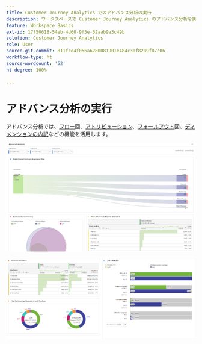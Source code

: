 ```yaml
---
title: Customer Journey Analytics でのアドバンス分析の実行
description: ワークスペースで Customer Journey Analytics のアドバンス分析を実行する方法を説明します。
feature: Workspace Basics
exl-id: 17f50618-54eb-4d60-9f5e-62aab9a3c49b
solution: Customer Journey Analytics
role: User
source-git-commit: 811fce4f056a6280081901e484c3af8209f87c06
workflow-type: ht
source-wordcount: '52'
ht-degree: 100%

---
```


# アドバンス分析の実行

アドバンス分析では、[フロー](/help/analysis-workspace/visualizations/c-flow/flow.md)図、[アトリビューション](/help/analysis-workspace/c-panels/attribution.md)、[フォールアウト](/help/analysis-workspace/visualizations/fallout/fallout-flow.md)図、[ディメンションの内訳](/help/components/dimensions/t-breakdown-fa.md)などの機能を活用します。

![フロー図で示すアドバンス分析。](assets/cja-adv-analysis1.png)

![ドーナツグラフ、ベン図、積み重ね棒グラフなど、複数のビジュアライゼーションの例。](assets/cja-adv-analysis2.png)

